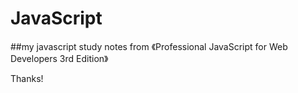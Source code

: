 JavaScript
==========

##my javascript study notes from 《Professional JavaScript for Web Developers 3rd Edition》

Thanks!
